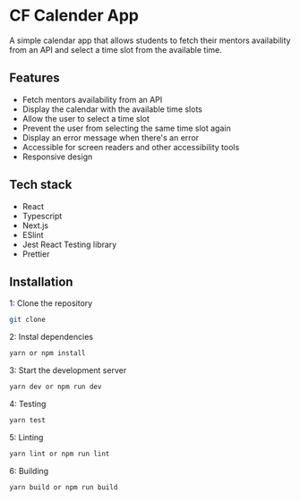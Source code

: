 # CF Calender App

A simple calendar app that allows students to fetch their mentors availability from an API and select a time slot from the available time.

## Features

- Fetch mentors availability from an API
- Display the calendar with the available time slots
- Allow the user to select a time slot
- Prevent the user from selecting the same time slot again
- Display an error message when there's an error
- Accessible for screen readers and other accessibility tools
- Responsive design

## Tech stack

- React
- Typescript
- Next.js
- ESlint
- Jest
  React Testing library
- Prettier

## Installation

1: Clone the repository

```bash
git clone
```

2: Instal dependencies

```bash
yarn or npm install
```

3: Start the development server

```bash
yarn dev or npm run dev
```

4: Testing

```bash
yarn test
```

5: Linting

```bash
yarn lint or npm run lint
```

6: Building

```bash
yarn build or npm run build
```
